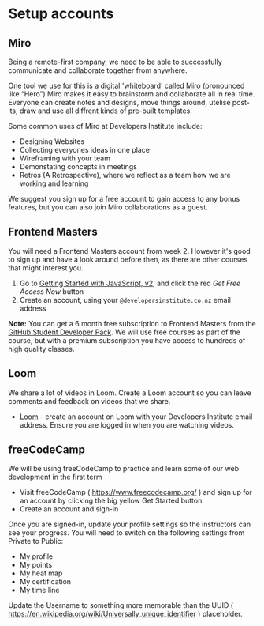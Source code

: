 # Setup accounts

## Miro

Being a remote-first company, we need to be able to successfully communicate and collaborate together from anywhere. 

One tool we use for this is a digital 'whiteboard' called [Miro](https://miro.com/) (pronounced like “Hero”)
Miro makes it easy to brainstorm and collaborate all in real time. Everyone can create notes and designs, move things around, utelise post-its, draw and use all diffrent kinds of pre-built templates.

Some common uses of Miro at Developers Institute include:

- Designing Websites
- Collecting everyones ideas in one place
- Wireframing with your team
- Demonstating concepts in meetings
- Retros (A Retrospective), where we reflect as a team how we are working and learning

We suggest you sign up for a free account to gain access to any bonus features, but you can also join Miro collaborations as a guest.

## Frontend Masters

You will need a Frontend Masters account from week 2. However it's good to sign up and have a look around before then, as there are other courses that might interest you.

1. Go to [Getting Started with JavaScript, v2](https://frontendmasters.com/courses/getting-started-javascript-v2/), and click the red _Get Free Access Now_ button
2. Create an account, using your `@developersinstitute.co.nz` email address

**Note:** You can get a 6 month free subscription to Frontend Masters from the [GitHub Student Developer Pack](https://education.github.com/pack). We will use free courses as part of the course, but with a premium subscription you have access to hundreds of high quality classes.

## Loom

We share a lot of videos in Loom. Create a Loom account so you can leave comments and feedback on videos that we share.

- [Loom](https://www.loom.com) - create an account on Loom with your Developers Institute email address. Ensure you are logged in when you are watching videos.

## freeCodeCamp

We will be using freeCodeCamp to practice and learn some of our web development in the first term

- Visit freeCodeCamp ( https://www.freecodecamp.org/ ) and sign up for an account by clicking the big yellow Get Started button. 
- Create an account and sign-in

Once you are signed-in, update your profile settings so the instructors can see your progress. You will need to switch on the following settings from Private to Public:

- My profile
- My points
- My heat map
- My certification
- My time line

Update the Username to something more memorable than the UUID ( https://en.wikipedia.org/wiki/Universally_unique_identifier ) placeholder.
